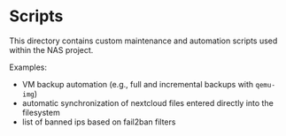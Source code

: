 # Scripts

This directory contains custom maintenance and automation scripts used within the NAS project.

Examples:
- VM backup automation (e.g., full and incremental backups with `qemu-img`)
- automatic synchronization of nextcloud files entered directly into the filesystem
- list of banned ips based on fail2ban filters

